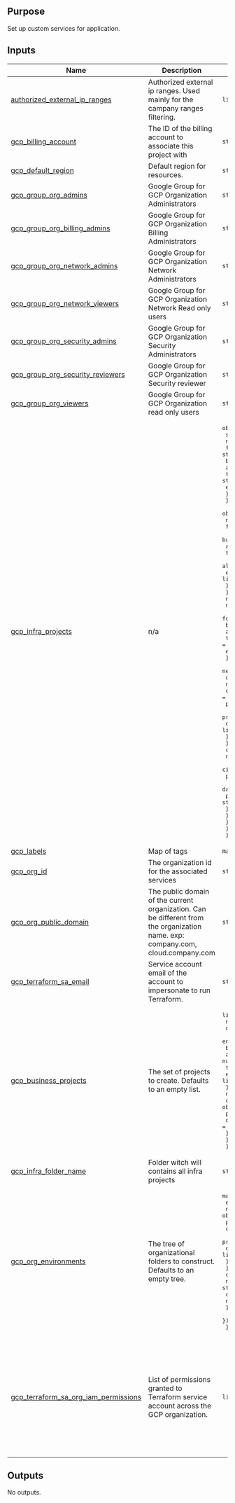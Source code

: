 <!-- BEGIN_TF_DOCS -->
## Purpose

Set up custom services for application.

## Inputs

| Name | Description | Type | Default | Required |
|------|-------------|------|---------|:--------:|
| <a name="input_authorized_external_ip_ranges"></a> [authorized\_external\_ip\_ranges](#input\_authorized\_external\_ip\_ranges) | Authorized external ip ranges. Used mainly for the campany ranges filtering. | `list(string)` | n/a | yes |
| <a name="input_gcp_billing_account"></a> [gcp\_billing\_account](#input\_gcp\_billing\_account) | The ID of the billing account to associate this project with | `string` | n/a | yes |
| <a name="input_gcp_default_region"></a> [gcp\_default\_region](#input\_gcp\_default\_region) | Default region for resources. | `string` | n/a | yes |
| <a name="input_gcp_group_org_admins"></a> [gcp\_group\_org\_admins](#input\_gcp\_group\_org\_admins) | Google Group for GCP Organization Administrators | `string` | n/a | yes |
| <a name="input_gcp_group_org_billing_admins"></a> [gcp\_group\_org\_billing\_admins](#input\_gcp\_group\_org\_billing\_admins) | Google Group for GCP Organization Billing Administrators | `string` | n/a | yes |
| <a name="input_gcp_group_org_network_admins"></a> [gcp\_group\_org\_network\_admins](#input\_gcp\_group\_org\_network\_admins) | Google Group for GCP Organization Network Administrators | `string` | n/a | yes |
| <a name="input_gcp_group_org_network_viewers"></a> [gcp\_group\_org\_network\_viewers](#input\_gcp\_group\_org\_network\_viewers) | Google Group for GCP Organization Network Read only users | `string` | n/a | yes |
| <a name="input_gcp_group_org_security_admins"></a> [gcp\_group\_org\_security\_admins](#input\_gcp\_group\_org\_security\_admins) | Google Group for GCP Organization Security Administrators | `string` | n/a | yes |
| <a name="input_gcp_group_org_security_reviewers"></a> [gcp\_group\_org\_security\_reviewers](#input\_gcp\_group\_org\_security\_reviewers) | Google Group for GCP Organization Security reviewer | `string` | n/a | yes |
| <a name="input_gcp_group_org_viewers"></a> [gcp\_group\_org\_viewers](#input\_gcp\_group\_org\_viewers) | Google Group for GCP Organization read only users | `string` | n/a | yes |
| <a name="input_gcp_infra_projects"></a> [gcp\_infra\_projects](#input\_gcp\_infra\_projects) | n/a | <pre>object({<br>    security = object({<br>      name   = string<br>      folder = string<br>      budget = object({<br>        amount                    = number,<br>        time_unit                 = string,<br>        email_addresses_to_notify = list(string)<br>      })<br>    })<br>    observability = object({<br>      name   = string<br>      folder = string<br>      budget = object({<br>        amount                    = number,<br>        time_unit                 = string,<br>        alert_pubsub_topic        = string<br>        email_addresses_to_notify = list(string)<br>      })<br>    })<br>    nethub = object({<br>      name   = string<br>      folder = string<br>      budget = object({<br>        amount                    = number,<br>        time_unit                 = string,<br>        email_addresses_to_notify = list(string)<br>      })<br>      networks = object({<br>        dmz = object({<br>          name        = string<br>          cidr_blocks = object({<br>            public_subnet_ranges          = list(string)<br>            private_subnet_ranges         = list(string)<br>            data_subnet_ranges            = list(string)<br>          })<br>        })<br>        corp = object({<br>          name        = string<br>          cidr_blocks = object({<br>            private_subnet_ranges         = list(string)<br>            data_subnet_ranges            = list(string)<br>            private_svc_connect_ip        = string<br>          })<br>        })<br>      })<br>    })<br>  })</pre> | n/a | yes |
| <a name="input_gcp_labels"></a> [gcp\_labels](#input\_gcp\_labels) | Map of tags | `map(string)` | n/a | yes |
| <a name="input_gcp_org_id"></a> [gcp\_org\_id](#input\_gcp\_org\_id) | The organization id for the associated services | `string` | n/a | yes |
| <a name="input_gcp_org_public_domain"></a> [gcp\_org\_public\_domain](#input\_gcp\_org\_public\_domain) | The public domain of the current organization. Can be different from the organization name. exp:  company.com, cloud.company.com | `string` | n/a | yes |
| <a name="input_gcp_terraform_sa_email"></a> [gcp\_terraform\_sa\_email](#input\_gcp\_terraform\_sa\_email) | Service account email of the account to impersonate to run Terraform. | `string` | n/a | yes |
| <a name="input_gcp_business_projects"></a> [gcp\_business\_projects](#input\_gcp\_business\_projects) | The set of projects to create. Defaults to an empty list. | <pre>list(object({<br>    name             = string,<br>    department       = string,<br>    environment_code = string,<br>    budget           = object({<br>      amount                    = number,<br>      time_unit                 = string,<br>      email_addresses_to_notify = list(string)<br>    })<br>    network = object({<br>      cidr_blocks = object({<br>        private_subnet_ranges = list(string)<br>        data_subnet_ranges    = list(string)<br>      })<br>    })<br>  }))</pre> | `[]` | no |
| <a name="input_gcp_infra_folder_name"></a> [gcp\_infra\_folder\_name](#input\_gcp\_infra\_folder\_name) | Folder witch will contains all infra projects | `string` | `"Infrastructure"` | no |
| <a name="input_gcp_org_environments"></a> [gcp\_org\_environments](#input\_gcp\_org\_environments) | The tree of organizational folders to construct. Defaults to an empty tree. | <pre>map(object({<br>    environment_code = string,<br>    network          = object({<br>      prefix      = string,<br>      cidr_blocks = object({<br>        private_subnet_ranges = list(string)<br>        data_subnet_ranges    = list(string)<br>      })<br>    })<br>    children = list(object({<br>      name     = string,<br>      children = list(object({<br>        name = string<br>      }))<br>    }))<br>  }))</pre> | `{}` | no |
| <a name="input_gcp_terraform_sa_org_iam_permissions"></a> [gcp\_terraform\_sa\_org\_iam\_permissions](#input\_gcp\_terraform\_sa\_org\_iam\_permissions) | List of permissions granted to Terraform service account across the GCP organization. | `list(string)` | <pre>[<br>  "roles/billing.user",<br>  "roles/compute.networkAdmin",<br>  "roles/compute.xpnAdmin",<br>  "roles/iam.securityAdmin",<br>  "roles/iam.serviceAccountAdmin",<br>  "roles/logging.configWriter",<br>  "roles/orgpolicy.policyAdmin",<br>  "roles/resourcemanager.folderAdmin",<br>  "roles/resourcemanager.organizationViewer"<br>]</pre> | no |

## Outputs

No outputs.
<!-- END_TF_DOCS -->